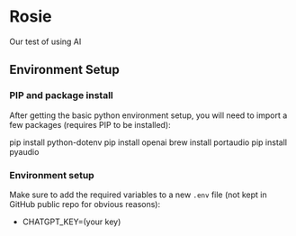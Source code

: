 # Rosie

Our test of using AI

## Environment Setup

### PIP and package install

After getting the basic python environment setup, you will need to import a few packages (requires PIP to be installed):

pip install python-dotenv
pip install openai
brew install portaudio
pip install pyaudio

### Environment setup

Make sure to add the required variables to a new `.env` file (not kept in GitHub public repo for obvious reasons):

- CHATGPT_KEY=(your key)
